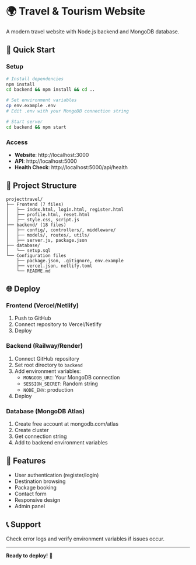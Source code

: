 # 🌍 Travel & Tourism Website

A modern travel website with Node.js backend and MongoDB database.

## 🚀 Quick Start

### Setup
```bash
# Install dependencies
npm install
cd backend && npm install && cd ..

# Set environment variables
cp env.example .env
# Edit .env with your MongoDB connection string

# Start server
cd backend && npm start
```

### Access
- **Website**: http://localhost:3000
- **API**: http://localhost:5000
- **Health Check**: http://localhost:5000/api/health

## 📁 Project Structure

```
projecttravel/
├── Frontend (7 files)
│   ├── index.html, login.html, register.html
│   ├── profile.html, reset.html
│   ├── style.css, script.js
├── backend/ (18 files)
│   ├── config/, controllers/, middleware/
│   ├── models/, routes/, utils/
│   ├── server.js, package.json
├── database/
│   └── setup.sql
└── Configuration files
    ├── package.json, .gitignore, env.example
    ├── vercel.json, netlify.toml
    └── README.md
```

## 🌐 Deploy

### Frontend (Vercel/Netlify)
1. Push to GitHub
2. Connect repository to Vercel/Netlify
3. Deploy

### Backend (Railway/Render)
1. Connect GitHub repository
2. Set root directory to `backend`
3. Add environment variables:
   - `MONGODB_URI`: Your MongoDB connection
   - `SESSION_SECRET`: Random string
   - `NODE_ENV`: production
4. Deploy

### Database (MongoDB Atlas)
1. Create free account at mongodb.com/atlas
2. Create cluster
3. Get connection string
4. Add to backend environment variables

## 🔧 Features

- User authentication (register/login)
- Destination browsing
- Package booking
- Contact form
- Responsive design
- Admin panel

## 📞 Support

Check error logs and verify environment variables if issues occur.

---

**Ready to deploy!** 🚀 